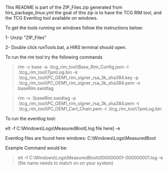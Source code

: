 This README is part of the ZIP_Files.zip generated from hirs_package_linux.yml the goal of this zip is to have the TCG RIM tool, and the TCG Eventlog tool available on windows. 

To get the tools running on windows follow the instructions below:  

1- Unzip "ZIP_Files" 

2- Double click runTools.bat, a HIRS terminal should open.

To run the rim tool try the following commands

> rim -c base -a .\tcg_rim_tool\Base_Rim_Config.json -l .\tcg_rim_tool\TpmLog.bin -k .\tcg_rim_tool\PC_OEM1_rim_signer_rsa_3k_sha384.key -p .\tcg_rim_tool\PC_OEM1_rim_signer_rsa_3k_sha384.pem -o baseRim.swidtag

> rim -v .\baseRim.swidtag -p .\tcg_rim_tool\PC_OEM1_rim_signer_rsa_3k_sha384.pem -t .\tcg_rim_tool\PC_OEM1_Cert_Chain.pem -l .\tcg_rim_tool\TpmLog.bin



To run the eventlog tool:

elt -f  C:\Windows\Logs\MeasuredBoot\[.log file here] -e

Eventlog files are found here windows:
C:\Windows\Logs\MeasuredBoot

Example Command would be: 
> elt -f  C:\Windows\Logs\MeasuredBoot\000000001-000000001.log -e (file name needs to match on on your system)
